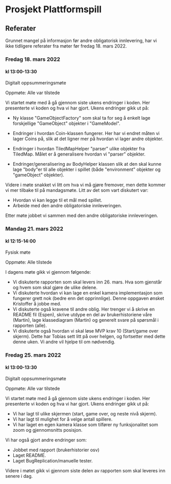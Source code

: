 # Prosjekt Plattformspill

## Referater

Grunnet mangel på informasjon før andre obligatorisk innlevering, har vi ikke tidligere referater fra møter før fredag
18. mars 2022.

### Fredag 18. mars 2022

#### kl 13:00-13:30

Digitalt oppsummeringsmøte

Oppmøte: Alle var tilstede

Vi startet møte med å gå gjennom siste ukens endringer i koden. Her presenterte vi koden og hva vi har gjort. Ukens
endringer gikk ut på:

- Ny klasse &quot;GameObjectFactory&quot; som skal ta for seg å enkelt lage forskjellige &quot;GameObject&quot; objekter
  i &quot;GameModel&quot;.

- Endringer i hvordan Coin-klassen fungerer. Her har vi endret måten vi lager Coins på, slik at det ligner mer på
  hvordan vi lager andre objekter.
- Endringer i hvordan TiledMapHelper &quot;parser&quot; ulike objekter fra TiledMap. Målet er å generalisere hvordan vi
  &quot;parser&quot; objekter.
- Endringer/generalisering av BodyHelper klassen slik at den skal kunne lage &quot;body&quot;er til alle objekter i
  spillet (både &quot;environment&quot; objekter og &quot;gameObject&quot; objekter).

Videre i møte snakket vi litt om hva vi må gjøre fremover, men dette kommer vi mer tilbake til på mandagsmøte. Litt av
det som vart diskutert var:

- Hvordan vi kan legge til et mål med spillet.
- Arbeide med den andre obligatoriske innleveringen.

Etter møte jobbet vi sammen med den andre obligatoriske innleveringen.

### Mandag 21. mars 2022

#### kl 12:15-14:00

Fysisk møte

Oppmøte: Alle tilstede

I dagens møte gikk vi gjennom følgende:

- Vi diskuterte rapporten som skal levers inn 26. mars. Hva som gjenstår og hvem som skal gjøre de ulike delene.
- Vi diskuterte hvordan vi kan lage en enkel kamera implementasjon som fungerer grett nok (bedre enn det opprinnlige).
  Denne oppgaven ønsket Kristoffer å jobbe med.
- Vi diskuterte også kravene til andre oblig. Her trenger vi å skrive en README fil (Espen), skrive utdype en del av
  brukerhistoriene våre (Martin), lage klassediagram (Martin) og generelt svare på spørsmål i rapporten (alle).
- Vi diskuterte også hvordan vi skal løse MVP krav 10 (Start/game over skjerm). Dette har Tobias sett litt på over
  helgen, og fortsetter med dette denne uken. Vi andre vil hjelpe til om nødvendig.

### Fredag 25. mars 2022

#### kl 13:00-13:30

Digitalt oppsummeringsmøte

Oppmøte: Alle var tilstede

Vi startet møte med å gå gjennom siste ukens endringer i koden. Her presenterte vi koden og hva vi har gjort. Ukens
endringer gikk ut på:

- Vi har lagt til ulike skjermen (start, game over, og neste nivå skjerm).
- Vi har lagt til mulighet for å velge antall spillere.
- Vi har laget en egen kamera klasse som tilfører ny funksjonalitet som zoom og gjennomsnitts posisjon.

Vi har også gjort andre endringer som:

- Jobbet med rapport (brukerhistorier osv)
- Laget README.
- Laget BugReplication/manuelle tester.

Videre i møtet gikk vi gjennom siste delen av rapporten som skal leveres inn senere i dag.